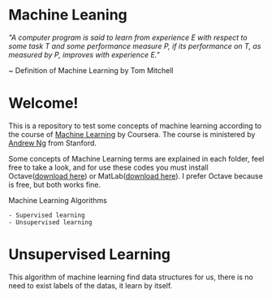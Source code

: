Machine Leaning 
===============

*"A computer program is said to learn from experience E with respect to some task 
T and some performance measure P, if its performance on T, as measured by P, improves with experience E."*

~ Definition of Machine Learning by Tom Mitchell

<h1>Welcome!</h1>

This is a repository to test some concepts of machine learning according to the course of [Machine Learning](https://www.coursera.org/course/ml) by Coursera. The course is ministered by [Andrew Ng](http://cs.stanford.edu/people/ang/) from Stanford.

Some concepts of Machine Learning terms are explained in each folder, feel free to take a look, and for use these codes you must install Octave([download here](https://www.gnu.org/software/octave/download.html)) or MatLab([download here](http://www.mathworks.com/downloads/web_downloads/?s_tid=hp_ff_s_downloads)).
I prefer Octave because is free, but both works fine.

Machine Learning Algorithms

	- Supervised learning
	- Unsupervised learning

<h1>Unsupervised Learning</h1>
This algorithm of machine learning find data structures for us, there is no need to exist labels of the datas, it learn by itself.
